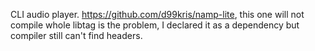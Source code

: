 CLI audio player. https://github.com/d99kris/namp-lite, this one will not compile whole libtag is the problem, I declared it as a dependency but compiler still can't find headers.
